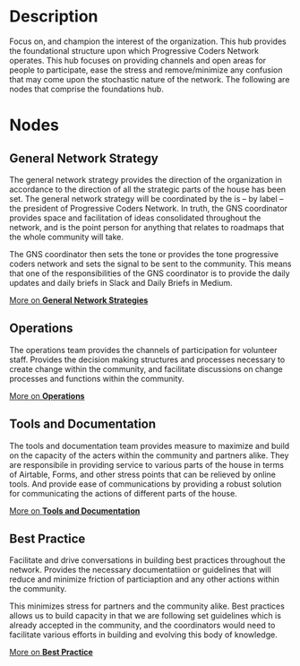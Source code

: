 # Description

Focus on, and champion the interest of the organization. This hub provides the foundational structure upon which Progressive Coders Network operates. This hub focuses on providing channels and open areas for people to participate, ease the stress and remove/minimize any confusion that may come upon the stochastic nature of the network. The following are nodes that comprise the foundations hub.

# Nodes

## General Network Strategy

The general network strategy provides the direction of the organization in accordance to the direction of all the strategic parts of the house has been set. The general network strategy will be coordinated by the is – by label – the president of Progressive Coders Network. In truth, the GNS coordinator provides space and facilitation of ideas consolidated throughout the network, and is the point person for anything that relates to roadmaps that the whole community will take. 

The GNS coordinator then sets the tone or provides the tone progressive coders network and sets the signal to be sent to the community. This means that one of the responsibilities of the GNS coordinator is to provide the daily updates and daily briefs in Slack and Daily Briefs in Medium.

[More on **General Network Strategies**](General-Network-Strategy)

## Operations

The operations team provides the channels of participation for volunteer staff. Provides the decision making structures and processes necessary to create change within the community, and facilitate discussions on change processes and functions within the community.

[More on **Operations**](Operations)

## Tools and Documentation

The tools and documentation team provides measure to maximize and build on the capacity of the acters within the community and partners alike. They are responsibile in providing service to various parts of the house in terms of Airtable, Forms, and other stress points that can be relieved by online tools. And provide ease of communications by providing a robust solution for communicating the actions of different parts of the house. 

[More on **Tools and Documentation**](Tools-and-Documentation)

## Best Practice

Facilitate and drive conversations in building best practices throughout the network. Provides the necessary documentatiion or guidelines that will reduce and minimize friction of particiaption and any other actions within the community.

This minimizes stress for partners and the community alike. Best practices allows us to build capacity in that we are following set guidelines which is already accepted in the community, and the coordinators would need to facilitate various efforts in building and evolving this body of knowledge.

[More on **Best Practice**](Best-Practice)
